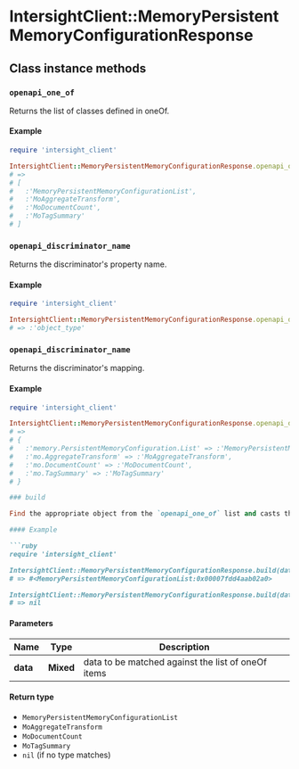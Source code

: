 # IntersightClient::MemoryPersistentMemoryConfigurationResponse

## Class instance methods

### `openapi_one_of`

Returns the list of classes defined in oneOf.

#### Example

```ruby
require 'intersight_client'

IntersightClient::MemoryPersistentMemoryConfigurationResponse.openapi_one_of
# =>
# [
#   :'MemoryPersistentMemoryConfigurationList',
#   :'MoAggregateTransform',
#   :'MoDocumentCount',
#   :'MoTagSummary'
# ]
```

### `openapi_discriminator_name`

Returns the discriminator's property name.

#### Example

```ruby
require 'intersight_client'

IntersightClient::MemoryPersistentMemoryConfigurationResponse.openapi_discriminator_name
# => :'object_type'
```

### `openapi_discriminator_name`

Returns the discriminator's mapping.

#### Example

```ruby
require 'intersight_client'

IntersightClient::MemoryPersistentMemoryConfigurationResponse.openapi_discriminator_mapping
# =>
# {
#   :'memory.PersistentMemoryConfiguration.List' => :'MemoryPersistentMemoryConfigurationList',
#   :'mo.AggregateTransform' => :'MoAggregateTransform',
#   :'mo.DocumentCount' => :'MoDocumentCount',
#   :'mo.TagSummary' => :'MoTagSummary'
# }

### build

Find the appropriate object from the `openapi_one_of` list and casts the data into it.

#### Example

```ruby
require 'intersight_client'

IntersightClient::MemoryPersistentMemoryConfigurationResponse.build(data)
# => #<MemoryPersistentMemoryConfigurationList:0x00007fdd4aab02a0>

IntersightClient::MemoryPersistentMemoryConfigurationResponse.build(data_that_doesnt_match)
# => nil
```

#### Parameters

| Name | Type | Description |
| ---- | ---- | ----------- |
| **data** | **Mixed** | data to be matched against the list of oneOf items |

#### Return type

- `MemoryPersistentMemoryConfigurationList`
- `MoAggregateTransform`
- `MoDocumentCount`
- `MoTagSummary`
- `nil` (if no type matches)

